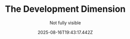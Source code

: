 ---
title: "The Development Dimension"
date: "2025-08-16T19:43:17.442Z"
author: "Not fully visible"
read_year: "NO"
recommendation: '3'
url: /bookshelf/the-development-dimension
---
